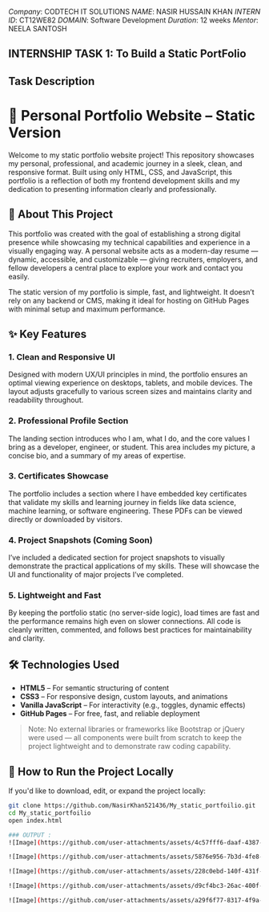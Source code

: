 *Company*: CODTECH IT SOLUTIONS
*NAME*:  NASIR HUSSAIN KHAN
*INTERN ID*: CT12WE82
*DOMAIN*: Software Development
*Duration*: 12 weeks
*Mentor*: NEELA SANTOSH
## INTERNSHIP TASK 1:  To Build a Static PortFolio
## Task Description 
# 🌟 Personal Portfolio Website – Static Version

Welcome to my static portfolio website project! This repository showcases my personal, professional, and academic journey in a sleek, clean, and responsive format. Built using only HTML, CSS, and JavaScript, this portfolio is a reflection of both my frontend development skills and my dedication to presenting information clearly and professionally.

## 🧠 About This Project

This portfolio was created with the goal of establishing a strong digital presence while showcasing my technical capabilities and experience in a visually engaging way. A personal website acts as a modern-day resume — dynamic, accessible, and customizable — giving recruiters, employers, and fellow developers a central place to explore your work and contact you easily.

The static version of my portfolio is simple, fast, and lightweight. It doesn’t rely on any backend or CMS, making it ideal for hosting on GitHub Pages with minimal setup and maximum performance.

## ✨ Key Features

### 1. **Clean and Responsive UI**
Designed with modern UX/UI principles in mind, the portfolio ensures an optimal viewing experience on desktops, tablets, and mobile devices. The layout adjusts gracefully to various screen sizes and maintains clarity and readability throughout.

### 2. **Professional Profile Section**
The landing section introduces who I am, what I do, and the core values I bring as a developer, engineer, or student. This area includes my picture, a concise bio, and a summary of my areas of expertise.

### 3. **Certificates Showcase**
The portfolio includes a section where I have embedded key certificates that validate my skills and learning journey in fields like data science, machine learning, or software engineering. These PDFs can be viewed directly or downloaded by visitors.

### 4. **Project Snapshots (Coming Soon)**
I’ve included a dedicated section for project snapshots to visually demonstrate the practical applications of my skills. These will showcase the UI and functionality of major projects I’ve completed.

### 5. **Lightweight and Fast**
By keeping the portfolio static (no server-side logic), load times are fast and the performance remains high even on slower connections. All code is cleanly written, commented, and follows best practices for maintainability and clarity.

## 🛠️ Technologies Used

- **HTML5** – For semantic structuring of content
- **CSS3** – For responsive design, custom layouts, and animations
- **Vanilla JavaScript** – For interactivity (e.g., toggles, dynamic effects)
- **GitHub Pages** – For free, fast, and reliable deployment

> Note: No external libraries or frameworks like Bootstrap or jQuery were used — all components were built from scratch to keep the project lightweight and to demonstrate raw coding capability.

## 🔧 How to Run the Project Locally

If you'd like to download, edit, or expand the project locally:

```bash
git clone https://github.com/NasirKhan521436/My_static_portfoilio.git
cd My_static_portfoilio
open index.html

### OUTPUT :
![Image](https://github.com/user-attachments/assets/4c57fff6-daaf-4387-8431-ea16c59def2b)

![Image](https://github.com/user-attachments/assets/5876e956-7b3d-4fe8-b0cf-40686c2f9d1f)

![Image](https://github.com/user-attachments/assets/228c0ebd-140f-431f-8a8b-8a776f3a9a73)

![Image](https://github.com/user-attachments/assets/d9cf4bc3-26ac-400f-a182-cc4eddd50839)

![Image](https://github.com/user-attachments/assets/a29f6f77-8317-4f9a-b137-073bf2018634)

